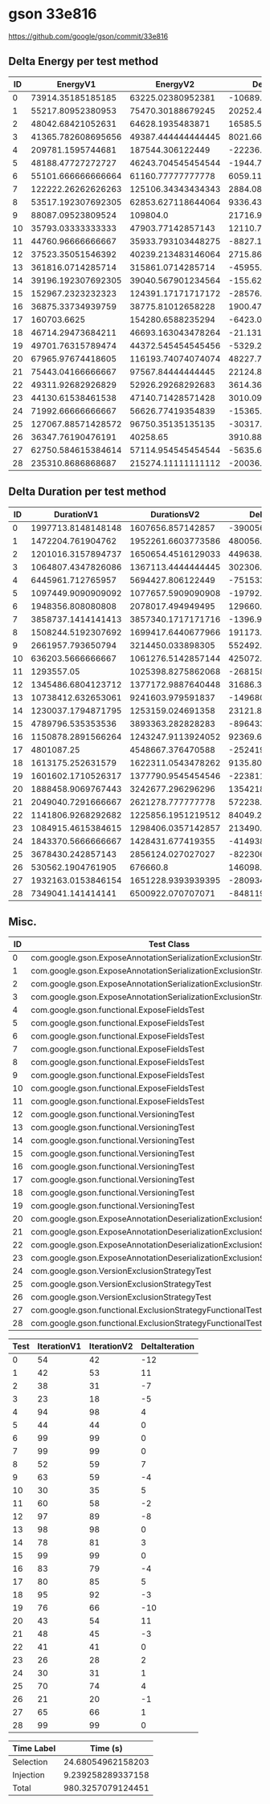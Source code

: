 # gson 33e816


https://github.com/google/gson/commit/33e816



## Delta Energy per test method


| ID | EnergyV1 | EnergyV2 | DeltaEnergy | σV1 | σV2 |
| --- | --- | --- | --- | --- | --- |
| 0 | 73914.35185185185 | 63225.02380952381 | -10689.328042328045 | 85423.78756640926 | 70554.6341988108 |
| 1 | 55217.80952380953 | 75470.30188679245 | 20252.492362982928 | 50102.27927817736 | 89364.71408014376 |
| 2 | 48042.68421052631 | 64628.1935483871 | 16585.509337860785 | 41046.45651742814 | 66345.33304899369 |
| 3 | 41365.782608695656 | 49387.444444444445 | 8021.66183574879 | 15852.664675081194 | 21738.75557161608 |
| 4 | 209781.1595744681 | 187544.306122449 | -22236.853452019102 | 130387.6671609168 | 118451.82983884883 |
| 5 | 48188.47727272727 | 46243.704545454544 | -1944.772727272728 | 43323.960519182285 | 35228.28477334367 |
| 6 | 55101.666666666664 | 61160.77777777778 | 6059.111111111117 | 30715.774166155443 | 52175.71473716922 |
| 7 | 122222.26262626263 | 125106.34343434343 | 2884.0808080808056 | 108985.07115322932 | 112682.24636840327 |
| 8 | 53517.192307692305 | 62853.627118644064 | 9336.43481095176 | 52526.39872447965 | 63503.104079983095 |
| 9 | 88087.09523809524 | 109804.0 | 21716.904761904763 | 111857.13275533616 | 127006.92914048003 |
| 10 | 35793.03333333333 | 47903.77142857143 | 12110.738095238099 | 3408.8090049491216 | 38768.660312964654 |
| 11 | 44760.96666666667 | 35933.793103448275 | -8827.173563218392 | 49917.518185157736 | 4036.0864697967727 |
| 12 | 37523.35051546392 | 40239.213483146064 | 2715.862967682144 | 9367.418414559454 | 12936.32764907849 |
| 13 | 361816.0714285714 | 315861.0714285714 | -45955.0 | 535474.835650456 | 480296.9531483378 |
| 14 | 39196.192307692305 | 39040.567901234564 | -155.6244064577404 | 14130.684538064663 | 19518.001237185435 |
| 15 | 152967.2323232323 | 124391.17171717172 | -28576.060606060593 | 195325.34529849506 | 32738.272946754078 |
| 16 | 36875.33734939759 | 38775.81012658228 | 1900.4727771846883 | 3810.4822459153847 | 11251.712496468639 |
| 17 | 160703.6625 | 154280.6588235294 | -6423.003676470602 | 121635.57588386137 | 125553.3870517008 |
| 18 | 46714.29473684211 | 46693.163043478264 | -21.131693363844533 | 35651.81269382015 | 28598.516287250153 |
| 19 | 49701.76315789474 | 44372.545454545456 | -5329.217703349284 | 55092.272676432876 | 44093.551963902704 |
| 20 | 67965.97674418605 | 116193.74074074074 | 48227.7639965547 | 57980.039180894506 | 112050.3877427613 |
| 21 | 75443.04166666667 | 97567.84444444445 | 22124.802777777775 | 82103.7715467846 | 104945.52011357671 |
| 22 | 49311.92682926829 | 52926.29268292683 | 3614.3658536585426 | 47992.52928010737 | 67242.74653429404 |
| 23 | 44130.61538461538 | 47140.71428571428 | 3010.0989010988997 | 20809.705052944228 | 22124.95197066158 |
| 24 | 71992.66666666667 | 56626.77419354839 | -15365.892473118285 | 87539.51939527401 | 35774.5300816365 |
| 25 | 127067.88571428572 | 96750.35135135135 | -30317.53436293437 | 118909.93465951363 | 94903.72086765198 |
| 26 | 36347.76190476191 | 40258.65 | 3910.8880952380932 | 3701.1415343912972 | 15059.638515830984 |
| 27 | 62750.584615384614 | 57114.954545454544 | -5635.63006993007 | 27489.72998993921 | 24729.818276380087 |
| 28 | 235310.8686868687 | 215274.11111111112 | -20036.75757575757 | 137170.78703378356 | 125093.57574626945 |

## Delta Duration per test method


| ID | DurationV1 | DurationsV2 | DeltaDuration |
| --- | --- | --- | --- |
| 0 | 1997713.8148148148 | 1607656.857142857 | -390056.9576719578 |
| 1 | 1472204.761904762 | 1952261.6603773586 | 480056.89847259666 |
| 2 | 1201016.3157894737 | 1650654.4516129033 | 449638.13582342956 |
| 3 | 1064807.4347826086 | 1367113.4444444445 | 302306.00966183585 |
| 4 | 6445961.712765957 | 5694427.806122449 | -751533.906643508 |
| 5 | 1097449.9090909092 | 1077657.5909090908 | -19792.31818181835 |
| 6 | 1948356.808080808 | 2078017.494949495 | 129660.68686868693 |
| 7 | 3858737.1414141413 | 3857340.1717171716 | -1396.9696969697252 |
| 8 | 1508244.5192307692 | 1699417.6440677966 | 191173.1248370274 |
| 9 | 2661957.793650794 | 3214450.033898305 | 552492.2402475113 |
| 10 | 636203.5666666667 | 1061276.5142857144 | 425072.9476190477 |
| 11 | 1293557.05 | 1025398.8275862068 | -268158.2224137932 |
| 12 | 1345486.6804123712 | 1377172.9887640448 | 31686.30835167365 |
| 13 | 10738412.632653061 | 9241603.979591837 | -1496808.6530612241 |
| 14 | 1230037.1794871795 | 1253159.024691358 | 23121.845204178477 |
| 15 | 4789796.535353536 | 3893363.282828283 | -896433.2525252528 |
| 16 | 1150878.2891566264 | 1243247.9113924052 | 92369.62223577872 |
| 17 | 4801087.25 | 4548667.376470588 | -252419.87352941185 |
| 18 | 1613175.252631579 | 1622311.0543478262 | 9135.801716247108 |
| 19 | 1601602.1710526317 | 1377790.9545454546 | -223811.2165071771 |
| 20 | 1888458.9069767443 | 3242677.296296296 | 1354218.3893195519 |
| 21 | 2049040.7291666667 | 2621278.777777778 | 572238.0486111112 |
| 22 | 1141806.9268292682 | 1225856.1951219512 | 84049.26829268294 |
| 23 | 1084915.4615384615 | 1298406.0357142857 | 213490.57417582418 |
| 24 | 1843370.5666666667 | 1428431.677419355 | -414938.88924731174 |
| 25 | 3678430.242857143 | 2856124.027027027 | -822306.2158301156 |
| 26 | 530562.1904761905 | 676660.8 | 146098.60952380951 |
| 27 | 1932163.0153846154 | 1651228.9393939395 | -280934.07599067595 |
| 28 | 7349041.141414141 | 6500922.070707071 | -848119.0707070706 |

## Misc.

| ID | Test Class | Test Method |
| --- | --- | --- |
| 0 | com.google.gson.ExposeAnnotationSerializationExclusionStrategyTest | testSkipExplicitlySkippedFields |
| 1 | com.google.gson.ExposeAnnotationSerializationExclusionStrategyTest | testNeverSkipExplicitlyExposedAnnotatedFields |
| 2 | com.google.gson.ExposeAnnotationSerializationExclusionStrategyTest | testNeverSkipExposedAnnotatedFields |
| 3 | com.google.gson.ExposeAnnotationSerializationExclusionStrategyTest | testSkipNonAnnotatedFields |
| 4 | com.google.gson.functional.ExposeFieldsTest | testNullExposeFieldSerialization |
| 5 | com.google.gson.functional.ExposeFieldsTest | testExposeAnnotationSerialization |
| 6 | com.google.gson.functional.ExposeFieldsTest | testArrayWithOneNullExposeFieldObjectSerialization |
| 7 | com.google.gson.functional.ExposeFieldsTest | testExposeAnnotationDeserialization |
| 8 | com.google.gson.functional.ExposeFieldsTest | testExposedInterfaceFieldSerialization |
| 9 | com.google.gson.functional.ExposeFieldsTest | testNoExposedFieldDeserialization |
| 10 | com.google.gson.functional.ExposeFieldsTest | testNoExposedFieldSerialization |
| 11 | com.google.gson.functional.ExposeFieldsTest | testExposedInterfaceFieldDeserialization |
| 12 | com.google.gson.functional.VersioningTest | testVersionedGsonMixingSinceAndUntilDeserialization |
| 13 | com.google.gson.functional.VersioningTest | testVersionedUntilSerialization |
| 14 | com.google.gson.functional.VersioningTest | testVersionedClassesDeserialization |
| 15 | com.google.gson.functional.VersioningTest | testVersionedGsonWithUnversionedClassesSerialization |
| 16 | com.google.gson.functional.VersioningTest | testVersionedClassesSerialization |
| 17 | com.google.gson.functional.VersioningTest | testVersionedUntilDeserialization |
| 18 | com.google.gson.functional.VersioningTest | testVersionedGsonMixingSinceAndUntilSerialization |
| 19 | com.google.gson.functional.VersioningTest | testVersionedGsonWithUnversionedClassesDeserialization |
| 20 | com.google.gson.ExposeAnnotationDeserializationExclusionStrategyTest | testNeverSkipExplicitlyExposedAnnotatedFields |
| 21 | com.google.gson.ExposeAnnotationDeserializationExclusionStrategyTest | testSkipExplicitlySkippedFields |
| 22 | com.google.gson.ExposeAnnotationDeserializationExclusionStrategyTest | testNeverSkipExposedAnnotatedFields |
| 23 | com.google.gson.ExposeAnnotationDeserializationExclusionStrategyTest | testSkipNonAnnotatedFields |
| 24 | com.google.gson.VersionExclusionStrategyTest | testClassAndFieldAreBehindInVersion |
| 25 | com.google.gson.VersionExclusionStrategyTest | testClassAndFieldAreAtSameVersion |
| 26 | com.google.gson.VersionExclusionStrategyTest | testClassAndFieldAreAheadInVersion |
| 27 | com.google.gson.functional.ExclusionStrategyFunctionalTest | testExclusionStrategyDeserialization |
| 28 | com.google.gson.functional.ExclusionStrategyFunctionalTest | testExclusionStrategySerialization |




| Test | IterationV1 | IterationV2 | DeltaIteration |
| --- | --- | --- | --- |
| 0 | 54 | 42 | -12 |
| 1 | 42 | 53 | 11 |
| 2 | 38 | 31 | -7 |
| 3 | 23 | 18 | -5 |
| 4 | 94 | 98 | 4 |
| 5 | 44 | 44 | 0 |
| 6 | 99 | 99 | 0 |
| 7 | 99 | 99 | 0 |
| 8 | 52 | 59 | 7 |
| 9 | 63 | 59 | -4 |
| 10 | 30 | 35 | 5 |
| 11 | 60 | 58 | -2 |
| 12 | 97 | 89 | -8 |
| 13 | 98 | 98 | 0 |
| 14 | 78 | 81 | 3 |
| 15 | 99 | 99 | 0 |
| 16 | 83 | 79 | -4 |
| 17 | 80 | 85 | 5 |
| 18 | 95 | 92 | -3 |
| 19 | 76 | 66 | -10 |
| 20 | 43 | 54 | 11 |
| 21 | 48 | 45 | -3 |
| 22 | 41 | 41 | 0 |
| 23 | 26 | 28 | 2 |
| 24 | 30 | 31 | 1 |
| 25 | 70 | 74 | 4 |
| 26 | 21 | 20 | -1 |
| 27 | 65 | 66 | 1 |
| 28 | 99 | 99 | 0 |



| Time Label | Time (s) |
| --- | --- |
| Selection | 24.68054962158203 |
| Injection | 9.239258289337158 |
| Total | 980.3257079124451 |


